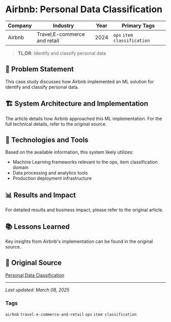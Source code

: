 # Airbnb: Personal Data Classification

| Company | Industry | Year | Primary Tags | 
|---------|----------|------|--------------|
| Airbnb | Travel,E-commerce and retail | 2024 | `ops` `item classification` |

> **TL;DR**: Identify and classify personal data

## 📝 Problem Statement

This case study discusses how Airbnb implemented an ML solution for identify and classify personal data.

## 🏗️ System Architecture and Implementation

The article details how Airbnb approached this ML implementation. For the full technical details, refer to the original source.

## 🔧 Technologies and Tools

Based on the available information, this system likely utilizes:

- Machine Learning frameworks relevant to the ops, item classification domain
- Data processing and analytics tools
- Production deployment infrastructure

## 📊 Results and Impact

For detailed results and business impact, please refer to the original article.

## 📚 Lessons Learned

Key insights from Airbnb's implementation can be found in the original source.

## 🔗 Original Source

[Personal Data Classification](https://medium.com/airbnb-engineering/personal-data-classification-2d816d8ea516)

---

*Last updated: March 08, 2025*

### Tags

`airbnb` `travel-e-commerce-and-retail` `ops` `item classification`
